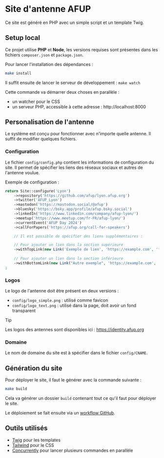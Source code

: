 # Site d'antenne AFUP

Ce site est généré en PHP avec un simple script et un template Twig.

## Setup local

Ce projet utilise **PHP** et **Node**, les versions requises sont présentes dans les fichiers `composer.json` et `package.json`.

Pour lancer l'installation des dépendances :

```bash
make install
```

Il suffit ensuite de lancer le serveur de développement : `make watch`

Cette commande va démarrer deux choses en parallèle :

- un watcher pour le CSS
- un serveur PHP, accessible à cette adresse : http://localhost:8000

## Personalisation de l'antenne

Le système est conçu pour fonctionner avec n'importe quelle antenne. Il suffit de modifier quelques fichiers.

### Configuration

Le fichier `config/config.php` contient les informations de configuration du site. Il permet de spécifier les liens des
réseaux sociaux et autres de l'antenne voulue.

Exemple de configuration :

```php
return Site::configure('Lyon')
    ->repository('https://github.com/afup/lyon.afup.org')
    ->twitter('AFUP_Lyon')
    ->mastodon('https://mastodon.social/@afup')
    ->bluesky('https://bsky.app/profile/afup.bsky.social')
    ->linkedIn('https://www.linkedin.com/company/afup-lyon/')
    ->meetup('https://www.meetup.com/fr-FR/afup-lyon/')
    ->currentEvent('AFUP Day 2024')
    ->callForPapers('https://afup.org/call-for-speakers')

    // Il est possible de spécifier des liens supplémentaires :

    // Pour ajouter un lien dans la section supérieure
    ->withTopLink(new Link('Exemple de lien', 'https://example.com', 'fa-solid fa-link'))
    
    // Pour ajouter un lien dans la section inférieure
    ->withBottomLink(new Link("Autre exemple", 'https://example.com', 'fa-solid fa-rocket'))
;
```

### Logos

Le logo de l'antenne doit être présent en deux versions :

- `config/logo_simple.png` : utilisé comme favicon
- `config/logo_text.png` : utilisé dans la page, doit avoir un fond transparent

> [!TIP]
> Les logos des antennes sont disponibles ici : https://identity.afup.org

### Domaine

Le nom de domaine du site est à spécifier dans le fichier `config/CNAME`.

## Génération du site

Pour déployer le site, il faut le générer avec la commande suivante :

```bash
make build
```

Cela va générer un dossier `build` contenant tout ce qu'il faut pour déployer le site.

Le déploiement se fait ensuite via un [workflow GitHub](.github/workflows/build-and-deploy.yml).

## Outils utilisés

- [Twig](https://twig.symfony.com/) pour les templates
- [Tailwind](https://tailwindcss.com/) pour le CSS
- [Concurrently](https://github.com/open-cli-tools/concurrently) pour lancer plusieurs commandes en parallèle
